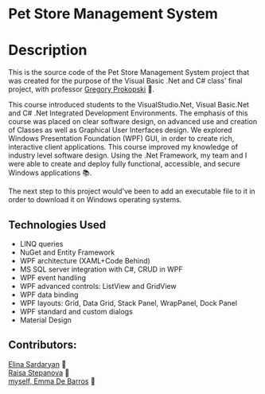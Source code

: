 # Pet Store Management System
# Description


This is the source code of the Pet Store Management System project that was created for the purpose of the Visual Basic .Net and C# class' final project, with professor [Gregory Prokopski](https://www.linkedin.com/in/prokopski/) 🔗.

This course introduced students to the VisualStudio.Net, Visual Basic.Net and C# .Net Integrated Development Environments. The emphasis of this course was placed on clear software design, on advanced use and creation of Classes as well as Graphical User Interfaces design. We explored Windows Presentation Foundation (WPF) GUI, in order to create rich, interactive client applications. This course improved my knowledge of industry level software design. Using the .Net Framework, my team and I were able to create and deploy fully functional, accessible, and secure Windows applications 📚.

The next step to this project would've been to add an executable file to it in order to download it on Windows operating systems.

## Technologies Used

* LINQ queries
* NuGet and Entity Framework
* WPF architecture (XAML+Code Behind) 
* MS SQL server integration with C#, CRUD in WPF
* WPF event handling 
* WPF advanced controls: ListView and GridView
* WPF data binding
* WPF layouts: Grid, Data Grid, Stack Panel, WrapPanel, Dock Panel
* WPF standard and custom dialogs
* Material Design

## Contributors:
[Elina Sardaryan](https://www.linkedin.com/in/elina-sardaryan/) 🔗   
[Raisa Stepanova](https://www.linkedin.com/in/raisa-stepanova-timina-0b711a202/) 🔗   
[myself, Emma De Barros](https://www.linkedin.com/in/emma-de-barros/) 🔗
